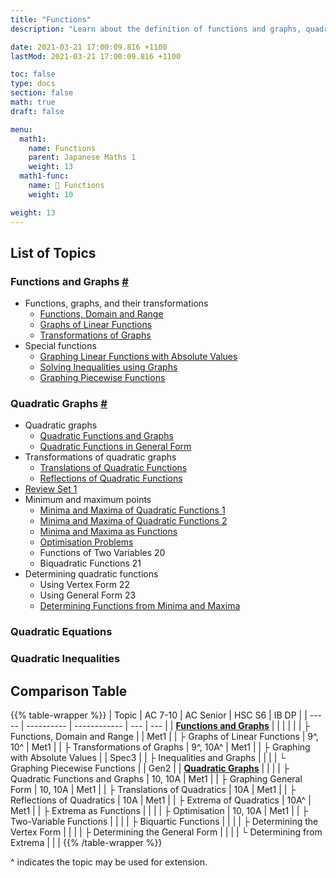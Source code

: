 ```yaml
---
title: "Functions"
description: "Learn about the definition of functions and graphs, quadratic functions and graphs, and their relation with quadratic equations and inequalities."

date: 2021-03-21 17:00:09.816 +1100
lastMod: 2021-03-21 17:00:09.816 +1100

toc: false
type: docs
section: false
math: true
draft: false

menu:
  math1:
    name: Functions
    parent: Japanese Maths 1
    weight: 13
  math1-func:
    name: 📙 Functions
    weight: 10

weight: 13
---
```


## List of Topics

### Functions and Graphs [#](functions-and-graphs)

- Functions, graphs, and their transformations
    - [Functions, Domain and Range](functions-and-graphs/introduction)
    - [Graphs of Linear Functions](functions-and-graphs/linear-graphs)
    - [Transformations of Graphs](functions-and-graphs/transformations)
- Special functions
    - [Graphing Linear Functions with Absolute Values](functions-and-graphs/absolute-values)
    - [Solving Inequalities using Graphs](functions-and-graphs/inequalities-and-graphs)
    - [Graphing Piecewise Functions](functions-and-graphs/piecewise-functions)

### Quadratic Graphs [#](quadratic-graphs)

- Quadratic graphs
    - [Quadratic Functions and Graphs](quadratic-graphs/quadratic-functions)
    - [Quadratic Functions in General Form](quadratic-graphs/general-form)
- Transformations of quadratic graphs
    - [Translations of Quadratic Functions](quadratic-graphs/transformations-1)
    - [Reflections of Quadratic Functions](quadratic-graphs/transformations-2)
- [Review Set 1](quadratic-graphs/review-1)
- Minimum and maximum points
    - [Minima and Maxima of Quadratic Functions 1](quadratic-graphs/extrema-1)
    - [Minima and Maxima of Quadratic Functions 2](quadratic-graphs/extrema-2)
    - [Minima and Maxima as Functions](quadratic-graphs/extrema-as-functions)
    - [Optimisation Problems](quadratic-graphs/optimisations)
    - Functions of Two Variables 20
    - Biquadratic Functions 21
- Determining quadratic functions
    - Using Vertex Form 22
    - Using General Form 23
    - [Determining Functions from Minima and Maxima](quadratic-graphs/determining-from-extrema)

### Quadratic Equations

### Quadratic Inequalities

## Comparison Table

{{% table-wrapper %}}
| Topic | AC 7-10 | AC Senior | HSC S6 | IB DP |
| ----- | ---------- | ------------ | --- | --- |
| **[Functions and Graphs](functions-and-graphs)** | | | | |
| ├ Functions, Domain and Range |  | Met1 |
| ├ Graphs of Linear Functions | 9^, 10^ | Met1 |
| ├ Transformations of Graphs | 9^, 10A^ | Met1 |
| ├ Graphing with Absolute Values |  | Spec3 |
| ├ Inequalities and Graphs |  |  |
| └ Graphing Piecewise Functions |  | Gen2 |
| **[Quadratic Graphs](quadratic-graphs)** | | |
| ├ Quadratic Functions and Graphs | 10, 10A | Met1 |
| ├ Graphing General Form | 10, 10A | Met1 |
| ├ Translations of Quadratics | 10A | Met1 |
| ├ Reflections of Quadratics | 10A | Met1 |
| ├ Extrema of Quadratics | 10A^ | Met1 |
| ├ Extrema as Functions |  |  |
| ├ Optimisation | 10, 10A | Met1 |
| ├ Two-Variable Functions |  |  |
| ├ Biquartic Functions |  |  |
| ├ Determining the Vertex Form |  |  |
| ├ Determining the General Form |  |  |
| └ Determining from Extrema |  |  |
{{% /table-wrapper %}}

^ indicates the topic may be used for extension.